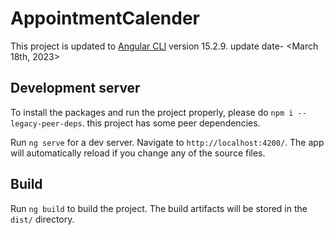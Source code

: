 # AppointmentCalender

This project is updated to [Angular CLI](https://github.com/angular/angular-cli) version 15.2.9.
update date-  <March 18th, 2023>

## Development server

To install the packages and run the project properly, please do `npm i --legacy-peer-deps`. this project has some peer dependencies.

Run `ng serve` for a dev server. Navigate to `http://localhost:4200/`. The app will automatically reload if you change any of the source files.

## Build

Run `ng build` to build the project. The build artifacts will be stored in the `dist/` directory.

